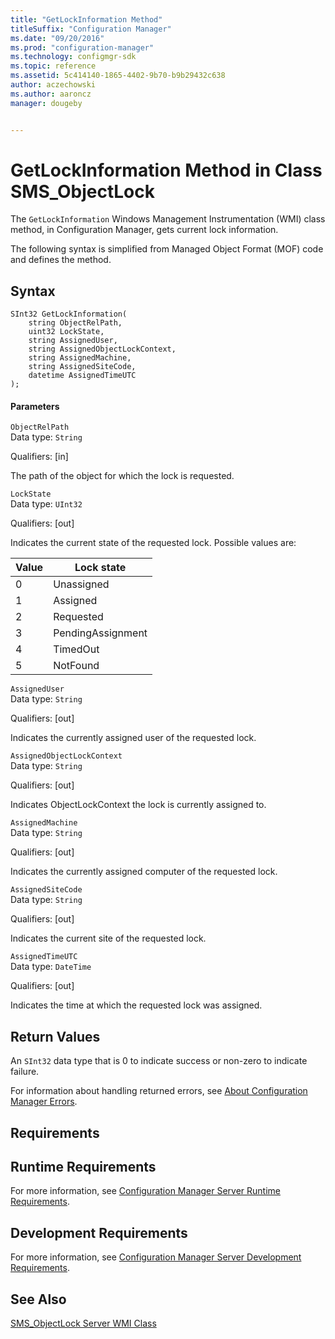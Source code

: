 ```yaml
---
title: "GetLockInformation Method"
titleSuffix: "Configuration Manager"
ms.date: "09/20/2016"
ms.prod: "configuration-manager"
ms.technology: configmgr-sdk
ms.topic: reference
ms.assetid: 5c414140-1865-4402-9b70-b9b29432c638
author: aczechowski
ms.author: aaroncz
manager: dougeby


---
```

# GetLockInformation Method in Class SMS_ObjectLock
The `GetLockInformation` Windows Management Instrumentation (WMI) class method, in Configuration Manager,  gets current lock information.  

 The following syntax is simplified from Managed Object Format (MOF) code and defines the method.  

## Syntax  

```  
SInt32 GetLockInformation(  
    string ObjectRelPath,   
    uint32 LockState,   
    string AssignedUser,   
    string AssignedObjectLockContext,   
    string AssignedMachine,   
    string AssignedSiteCode,   
    datetime AssignedTimeUTC  
);  
```  

#### Parameters  
 `ObjectRelPath`  
 Data type: `String`  

 Qualifiers: [in]  

 The path of the object for which the lock is requested.  

 `LockState`  
 Data type: `UInt32`  

 Qualifiers: [out]  

 Indicates the current state of the requested lock. Possible values are:  

| Value | Lock state |
| ----- | ---------- |
|0|Unassigned|  
|1|Assigned|  
|2|Requested|  
|3|PendingAssignment|  
|4|TimedOut|  
|5|NotFound|  

 `AssignedUser`  
 Data type: `String`  

 Qualifiers: [out]  

 Indicates the currently assigned user of the requested lock.  

 `AssignedObjectLockContext`  
 Data type: `String`  

 Qualifiers: [out]  

 Indicates ObjectLockContext the lock is currently assigned to.  

 `AssignedMachine`  
 Data type: `String`  

 Qualifiers: [out]  

 Indicates the currently assigned computer of the requested lock.  

 `AssignedSiteCode`  
 Data type: `String`  

 Qualifiers: [out]  

 Indicates the current site of the requested lock.  

 `AssignedTimeUTC`  
 Data type: `DateTime`  

 Qualifiers: [out]  

 Indicates the time at which the requested lock was assigned.  

## Return Values  
 An `SInt32` data type that is 0 to indicate success or non-zero to indicate failure.  

 For information about handling returned errors, see [About Configuration Manager Errors](../../../develop/core/understand/about-configuration-manager-errors.md).  

## Requirements  

## Runtime Requirements  
 For more information, see [Configuration Manager Server Runtime Requirements](../../../develop/core/reqs/server-runtime-requirements.md).  

## Development Requirements  
 For more information, see [Configuration Manager Server Development Requirements](../../../develop/core/reqs/server-development-requirements.md).  

## See Also  
 [SMS_ObjectLock Server WMI Class](../../../develop/reference/misc/sms_objectlock-server-wmi-class.md)
